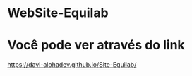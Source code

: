 # WebSite-Equilab
 
# Você pode ver através do link
   https://davi-alohadev.github.io/Site-Equilab/